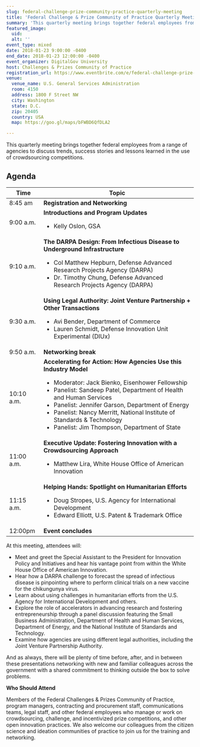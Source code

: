 ```yaml
---
slug: federal-challenge-prize-community-practice-quarterly-meeting
title: 'Federal Challenge & Prize Community of Practice Quarterly Meeting'
summary: 'This quarterly meeting brings together federal employees from a range of agencies to discuss trends, success stories and lessons learned in the use of crowdsourcing competitions&#46;'
featured_image: 
  uid: 
  alt: ''
event_type: mixed
date: 2018-01-23 9:00:00 -0400
end_date: 2018-01-23 12:00:00 -0400
event_organizer: DigitalGov University
host: Challenges & Prizes Community of Practice
registration_url: https://www.eventbrite.com/e/federal-challenge-prize-community-of-practice-quarterly-meeting-registration-41463270759
venue: 
  venue_name: U.S. General Services Administration
  room: 4150
  address: 1800 F Street NW
  city: Washington
  state: D.C.
  zip: 20405
  country: USA
  map: https://goo.gl/maps/bFWBD6QfDLA2

---
```


This quarterly meeting brings together federal employees from a range of agencies to discuss trends, success stories and lessons learned in the use of crowdsourcing competitions.

## Agenda ##
| Time | Topic | 
| ---- | ----|
| 8:45 am  | **Registration and Networking** |
| 9:00 a.m. | **Introductions and Program Updates** <ul><li>Kelly Oslon, GSA</li></ul> |  
| 9:10 a.m. | **The DARPA Design: From Infectious Disease to Underground Infrastructure** <ul><li>Col Matthew Hepburn, Defense Advanced Research Projects Agency (DARPA)</li><li>Dr. Timothy Chung, Defense Advanced Research Projects Agency (DARPA)</ul> | 
| 9:30 a.m. | **Using Legal Authority: Joint Venture Partnership + Other Transactions** <ul><li>Avi Bender, Department of Commerce </li><li> Lauren Schmidt, Defense Innovation Unit Experimental (DIUx)</li></ul>| 
| 9:50 a.m. | **Networking break** | 
|10:10 a.m. | **Accelerating for Action: How Agencies Use this Industry Model** <ul><li>Moderator: Jack Bienko, Eisenhower Fellowship</li><li> Panelist: Sandeep Patel, Department of Health and Human Services</li><li>Panelist: Jennifer Garson, Department of Energy</li><li>Panelist: Nancy Merritt, National Institute of Standards & Technology </li> <li>Panelist: Jim Thompson, Department of State</li></ul>| 
| 11:00 a.m. | **Executive Update: Fostering Innovation with a Crowdsourcing Approach** <ul><li>Matthew Lira, White House Office of American Innovation</li></ul> |
| 11:15 a.m. | **Helping Hands: Spotlight on Humanitarian Efforts** <ul><li>Doug Stropes, U.S. Agency for International Development</li><li> Edward Elliott,  U.S. Patent & Trademark Office</li></ul>| | 
| 12:00pm  | **Event concludes** |


At this meeting, attendees will:

- Meet and greet the Special Assistant to the President for Innovation Policy and Initiatives and hear his vantage point from within the White House Office of American Innovation.
- Hear how a DARPA challenge to forecast the spread of infectious disease is pinpointing where to perform clinical trials on a new vaccine for the chikungunya virus.
- Learn about using challenges in humanitarian efforts from the U.S. Agency for International Development and others.
- Explore the role of accelerators in advancing research and fostering entrepreneurship through a panel discussion featuring the Small Business Administration, Department of Health and Human Services, Department of Energy, and the National Institute of Standards and Technology.
- Examine how agencies are using different legal authorities, including the Joint Venture Partnership Authority.

And as always, there will be plenty of time before, after, and in between these presentations networking with new and familiar colleagues across the government with a shared commitment to thinking outside the box to solve problems.

**Who Should Attend**

Members of the Federal Challenges & Prizes Community of Practice, program managers, contracting and procurement staff, communications teams, legal staff, and other federal employees who manage or work on crowdsourcing, challenge, and incentivized prize competitions, and other open innovation practices. We also welcome our colleagues from the citizen science and ideation communities of practice to join us for the training and networking.
